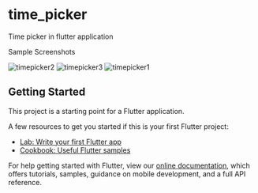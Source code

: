 # time_picker

Time picker in flutter application

Sample Screenshots

![timepicker2](https://user-images.githubusercontent.com/73890321/148648322-b3bb80ac-51bd-4d8f-80ea-60ce5666bcbd.jpg) ![timepicker3](https://user-images.githubusercontent.com/73890321/148648333-b1491f5d-c148-4528-9aca-3d8275dd5467.jpg) ![timepicker1](https://user-images.githubusercontent.com/73890321/148648336-174d1cf1-272c-461a-8746-543dea9bf154.jpg)


## Getting Started

This project is a starting point for a Flutter application.

A few resources to get you started if this is your first Flutter project:

- [Lab: Write your first Flutter app](https://flutter.dev/docs/get-started/codelab)
- [Cookbook: Useful Flutter samples](https://flutter.dev/docs/cookbook)

For help getting started with Flutter, view our
[online documentation](https://flutter.dev/docs), which offers tutorials,
samples, guidance on mobile development, and a full API reference.
